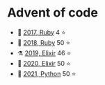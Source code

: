 # Advent of code

- 🐣 [2017, Ruby](./ruby/2017) 4  ⭐️
- 💎 [2018, Ruby](./ruby/2018) 50 ⭐️
- ⚗️ [2019, Elixir](./elixir/2019) 46 ⭐️
- 🍹 [2020, Elixir](./elixir/2020) 50 ⭐️
- 🐍 [2021, Python](./python/2021) 50 ⭐️
